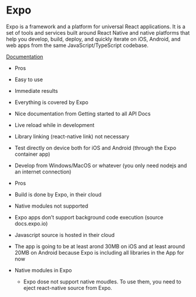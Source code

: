 # Expo

Expo is a framework and a platform for universal React applications. It is a set of tools and services built around React Native and native platforms that help you develop, build, deploy, and quickly iterate on iOS, Android, and web apps from the same JavaScript/TypeScript codebase.

[Documentation](https://docs.expo.io/versions/v35.0.0/get-started/installation/)

- Pros
 - Easy to use
 - Immediate results
 - Everything is covered by Expo
 - Nice documentation from Getting started to all API Docs
 - Live reload while in development
 - Library linking (react-native link) not necessary
 - Test directly on device both for iOS and Android (through the Expo container app)
 - Develop from Windows/MacOS or whatever (you only need nodejs and an internet connection)
 
- Pros 
 - Build is done by Expo, in their cloud
 - Native modules not supported
 - Expo apps don’t support background code execution (source docs.expo.io)
 - Javascript source is hosted in their cloud
 - The app is going to be at least arond 30MB on iOS and at least around 20MB on Android because Expo is including all libraries in the App for now
 
- Native modules in Expo
  - Expo dose not support native moudles. To use them, you need to eject react-native source from Expo.
 

 
